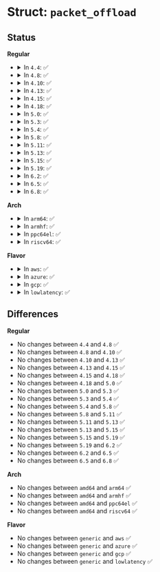 # Struct: <code>packet_offload</code>

## Status
<b>Regular</b>
<ul>
<li>
<details>
<summary>In <code>4.4</code>: ✅</summary>

```c
struct packet_offload {
    __be16 type;
    u16 priority;
    struct offload_callbacks callbacks;
    struct list_head list;
};
```
</details>
</li>
<li>
<details>
<summary>In <code>4.8</code>: ✅</summary>

```c
struct packet_offload {
    __be16 type;
    u16 priority;
    struct offload_callbacks callbacks;
    struct list_head list;
};
```
</details>
</li>
<li>
<details>
<summary>In <code>4.10</code>: ✅</summary>

```c
struct packet_offload {
    __be16 type;
    u16 priority;
    struct offload_callbacks callbacks;
    struct list_head list;
};
```
</details>
</li>
<li>
<details>
<summary>In <code>4.13</code>: ✅</summary>

```c
struct packet_offload {
    __be16 type;
    u16 priority;
    struct offload_callbacks callbacks;
    struct list_head list;
};
```
</details>
</li>
<li>
<details>
<summary>In <code>4.15</code>: ✅</summary>

```c
struct packet_offload {
    __be16 type;
    u16 priority;
    struct offload_callbacks callbacks;
    struct list_head list;
};
```
</details>
</li>
<li>
<details>
<summary>In <code>4.18</code>: ✅</summary>

```c
struct packet_offload {
    __be16 type;
    u16 priority;
    struct offload_callbacks callbacks;
    struct list_head list;
};
```
</details>
</li>
<li>
<details>
<summary>In <code>5.0</code>: ✅</summary>

```c
struct packet_offload {
    __be16 type;
    u16 priority;
    struct offload_callbacks callbacks;
    struct list_head list;
};
```
</details>
</li>
<li>
<details>
<summary>In <code>5.3</code>: ✅</summary>

```c
struct packet_offload {
    __be16 type;
    u16 priority;
    struct offload_callbacks callbacks;
    struct list_head list;
};
```
</details>
</li>
<li>
<details>
<summary>In <code>5.4</code>: ✅</summary>

```c
struct packet_offload {
    __be16 type;
    u16 priority;
    struct offload_callbacks callbacks;
    struct list_head list;
};
```
</details>
</li>
<li>
<details>
<summary>In <code>5.8</code>: ✅</summary>

```c
struct packet_offload {
    __be16 type;
    u16 priority;
    struct offload_callbacks callbacks;
    struct list_head list;
};
```
</details>
</li>
<li>
<details>
<summary>In <code>5.11</code>: ✅</summary>

```c
struct packet_offload {
    __be16 type;
    u16 priority;
    struct offload_callbacks callbacks;
    struct list_head list;
};
```
</details>
</li>
<li>
<details>
<summary>In <code>5.13</code>: ✅</summary>

```c
struct packet_offload {
    __be16 type;
    u16 priority;
    struct offload_callbacks callbacks;
    struct list_head list;
};
```
</details>
</li>
<li>
<details>
<summary>In <code>5.15</code>: ✅</summary>

```c
struct packet_offload {
    __be16 type;
    u16 priority;
    struct offload_callbacks callbacks;
    struct list_head list;
};
```
</details>
</li>
<li>
<details>
<summary>In <code>5.19</code>: ✅</summary>

```c
struct packet_offload {
    __be16 type;
    u16 priority;
    struct offload_callbacks callbacks;
    struct list_head list;
};
```
</details>
</li>
<li>
<details>
<summary>In <code>6.2</code>: ✅</summary>

```c
struct packet_offload {
    __be16 type;
    u16 priority;
    struct offload_callbacks callbacks;
    struct list_head list;
};
```
</details>
</li>
<li>
<details>
<summary>In <code>6.5</code>: ✅</summary>

```c
struct packet_offload {
    __be16 type;
    u16 priority;
    struct offload_callbacks callbacks;
    struct list_head list;
};
```
</details>
</li>
<li>
<details>
<summary>In <code>6.8</code>: ✅</summary>

```c
struct packet_offload {
    __be16 type;
    u16 priority;
    struct offload_callbacks callbacks;
    struct list_head list;
};
```
</details>
</li>
</ul>
<b>Arch</b>
<ul>
<li>
<details>
<summary>In <code>arm64</code>: ✅</summary>

```c
struct packet_offload {
    __be16 type;
    u16 priority;
    struct offload_callbacks callbacks;
    struct list_head list;
};
```
</details>
</li>
<li>
<details>
<summary>In <code>armhf</code>: ✅</summary>

```c
struct packet_offload {
    __be16 type;
    u16 priority;
    struct offload_callbacks callbacks;
    struct list_head list;
};
```
</details>
</li>
<li>
<details>
<summary>In <code>ppc64el</code>: ✅</summary>

```c
struct packet_offload {
    __be16 type;
    u16 priority;
    struct offload_callbacks callbacks;
    struct list_head list;
};
```
</details>
</li>
<li>
<details>
<summary>In <code>riscv64</code>: ✅</summary>

```c
struct packet_offload {
    __be16 type;
    u16 priority;
    struct offload_callbacks callbacks;
    struct list_head list;
};
```
</details>
</li>
</ul>
<b>Flavor</b>
<ul>
<li>
<details>
<summary>In <code>aws</code>: ✅</summary>

```c
struct packet_offload {
    __be16 type;
    u16 priority;
    struct offload_callbacks callbacks;
    struct list_head list;
};
```
</details>
</li>
<li>
<details>
<summary>In <code>azure</code>: ✅</summary>

```c
struct packet_offload {
    __be16 type;
    u16 priority;
    struct offload_callbacks callbacks;
    struct list_head list;
};
```
</details>
</li>
<li>
<details>
<summary>In <code>gcp</code>: ✅</summary>

```c
struct packet_offload {
    __be16 type;
    u16 priority;
    struct offload_callbacks callbacks;
    struct list_head list;
};
```
</details>
</li>
<li>
<details>
<summary>In <code>lowlatency</code>: ✅</summary>

```c
struct packet_offload {
    __be16 type;
    u16 priority;
    struct offload_callbacks callbacks;
    struct list_head list;
};
```
</details>
</li>
</ul>

## Differences
<b>Regular</b>
<ul>
<li>
No changes between <code>4.4</code> and <code>4.8</code> ✅
</li>
<li>
No changes between <code>4.8</code> and <code>4.10</code> ✅
</li>
<li>
No changes between <code>4.10</code> and <code>4.13</code> ✅
</li>
<li>
No changes between <code>4.13</code> and <code>4.15</code> ✅
</li>
<li>
No changes between <code>4.15</code> and <code>4.18</code> ✅
</li>
<li>
No changes between <code>4.18</code> and <code>5.0</code> ✅
</li>
<li>
No changes between <code>5.0</code> and <code>5.3</code> ✅
</li>
<li>
No changes between <code>5.3</code> and <code>5.4</code> ✅
</li>
<li>
No changes between <code>5.4</code> and <code>5.8</code> ✅
</li>
<li>
No changes between <code>5.8</code> and <code>5.11</code> ✅
</li>
<li>
No changes between <code>5.11</code> and <code>5.13</code> ✅
</li>
<li>
No changes between <code>5.13</code> and <code>5.15</code> ✅
</li>
<li>
No changes between <code>5.15</code> and <code>5.19</code> ✅
</li>
<li>
No changes between <code>5.19</code> and <code>6.2</code> ✅
</li>
<li>
No changes between <code>6.2</code> and <code>6.5</code> ✅
</li>
<li>
No changes between <code>6.5</code> and <code>6.8</code> ✅
</li>
</ul>
<b>Arch</b>
<ul>
<li>
No changes between <code>amd64</code> and <code>arm64</code> ✅
</li>
<li>
No changes between <code>amd64</code> and <code>armhf</code> ✅
</li>
<li>
No changes between <code>amd64</code> and <code>ppc64el</code> ✅
</li>
<li>
No changes between <code>amd64</code> and <code>riscv64</code> ✅
</li>
</ul>
<b>Flavor</b>
<ul>
<li>
No changes between <code>generic</code> and <code>aws</code> ✅
</li>
<li>
No changes between <code>generic</code> and <code>azure</code> ✅
</li>
<li>
No changes between <code>generic</code> and <code>gcp</code> ✅
</li>
<li>
No changes between <code>generic</code> and <code>lowlatency</code> ✅
</li>
</ul>
